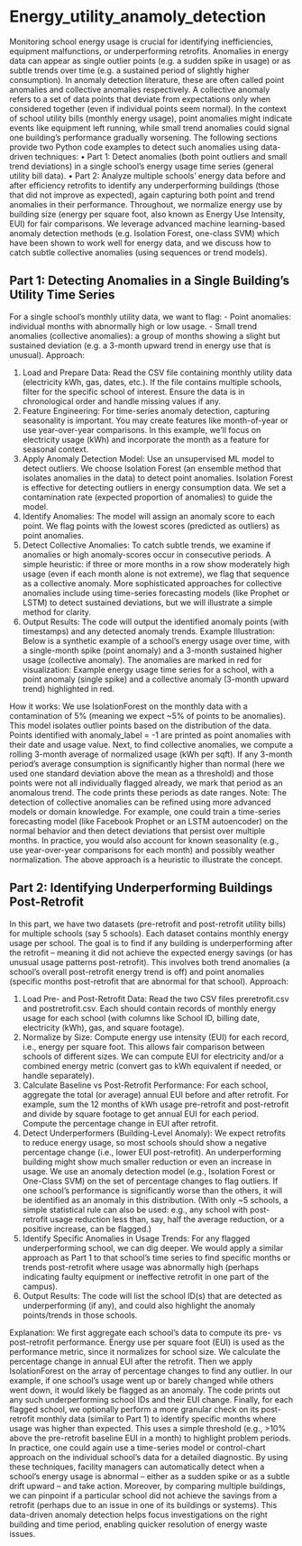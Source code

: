 # Energy_utility_anamoly_detection

Monitoring school energy usage is crucial for identifying inefficiencies, equipment malfunctions, or underperforming retrofits. Anomalies in energy data can appear as single outlier points (e.g. a sudden spike in usage) or as subtle trends over time (e.g. a sustained period of slightly higher consumption). In anomaly detection literature, these are often called point anomalies and collective anomalies respectively. A collective anomaly refers to a set of data points that deviate from expectations only when considered together (even if individual points seem normal).
In the context of school utility bills (monthly energy usage), point anomalies might indicate events like equipment left running, while small trend anomalies could signal one building’s performance gradually worsening. The following sections provide two Python code examples to detect such anomalies using data-driven techniques:
•	Part 1: Detect anomalies (both point outliers and small trend deviations) in a single school’s energy usage time series (general utility bill data).
•	Part 2: Analyze multiple schools’ energy data before and after efficiency retrofits to identify any underperforming buildings (those that did not improve as expected), again capturing both point and trend anomalies in their performance.
Throughout, we normalize energy use by building size (energy per square foot, also known as Energy Use Intensity, EUI) for fair comparisons. We leverage advanced machine learning-based anomaly detection methods (e.g. Isolation Forest, one-class SVM) which have been shown to work well for energy data, and we discuss how to catch subtle collective anomalies (using sequences or trend models).



## Part 1: Detecting Anomalies in a Single Building’s Utility Time Series
For a single school’s monthly utility data, we want to flag: - Point anomalies: individual months with abnormally high or low usage. - Small trend anomalies (collective anomalies): a group of months showing a slight but sustained deviation (e.g. a 3-month upward trend in energy use that is unusual).
Approach:
1. Load and Prepare Data: Read the CSV file containing monthly utility data (electricity kWh, gas, dates, etc.). If the file contains multiple schools, filter for the specific school of interest. Ensure the data is in chronological order and handle missing values if any.
2. Feature Engineering: For time-series anomaly detection, capturing seasonality is important. You may create features like month-of-year or use year-over-year comparisons. In this example, we’ll focus on electricity usage (kWh) and incorporate the month as a feature for seasonal context.
3. Apply Anomaly Detection Model: Use an unsupervised ML model to detect outliers. We choose Isolation Forest (an ensemble method that isolates anomalies in the data) to detect point anomalies. Isolation Forest is effective for detecting outliers in energy consumption data. We set a contamination rate (expected proportion of anomalies) to guide the model.
4. Identify Anomalies: The model will assign an anomaly score to each point. We flag points with the lowest scores (predicted as outliers) as point anomalies.
5. Detect Collective Anomalies: To catch subtle trends, we examine if anomalies or high anomaly-scores occur in consecutive periods. A simple heuristic: if three or more months in a row show moderately high usage (even if each month alone is not extreme), we flag that sequence as a collective anomaly. More sophisticated approaches for collective anomalies include using time-series forecasting models (like Prophet or LSTM) to detect sustained deviations, but we will      illustrate a simple method for clarity.
6. Output Results: The code will output the identified anomaly points (with timestamps) and any detected anomaly trends.
Example Illustration: Below is a synthetic example of a school’s energy usage over time, with a single-month spike (point anomaly) and a 3-month sustained higher usage (collective anomaly). The anomalies are marked in red for visualization:
Example energy usage time series for a school, with a point anomaly (single spike) and a collective anomaly (3-month upward trend) highlighted in red.

How it works: We use IsolationForest on the monthly data with a contamination of 5% (meaning we expect ~5% of points to be anomalies). This model isolates outlier points based on the distribution of the data. Points identified with anomaly_label = -1 are printed as point anomalies with their date and usage value. Next, to find collective anomalies, we compute a rolling 3-month average of normalized usage (kWh per sqft). If any 3-month period’s average consumption is significantly higher than normal (here we used one standard deviation above the mean as a threshold) and those points were not all individually flagged already, we mark that period as an anomalous trend. The code prints these periods as date ranges.
Note: The detection of collective anomalies can be refined using more advanced models or domain knowledge. For example, one could train a time-series forecasting model (like Facebook Prophet or an LSTM autoencoder) on the normal behavior and then detect deviations that persist over multiple months. In practice, you would also account for known seasonality (e.g., use year-over-year comparisons for each month) and possibly weather normalization. The above approach is a heuristic to illustrate the concept.



## Part 2: Identifying Underperforming Buildings Post-Retrofit
In this part, we have two datasets (pre-retrofit and post-retrofit utility bills) for multiple schools (say 5 schools). Each dataset contains monthly energy usage per school. The goal is to find if any building is underperforming after the retrofit – meaning it did not achieve the expected energy savings (or has unusual usage patterns post-retrofit). This involves both trend anomalies (a school’s overall post-retrofit energy trend is off) and point anomalies (specific months post-retrofit that are abnormal for that school).
Approach:
1. Load Pre- and Post-Retrofit Data: Read the two CSV files preretrofit.csv and postretrofit.csv. Each should contain records of monthly energy usage for each school (with columns like School ID, billing date, electricity (kWh), gas, and square footage).
2. Normalize by Size: Compute energy use intensity (EUI) for each record, i.e., energy per square foot. This allows fair comparison between schools of different sizes. We can compute EUI for electricity and/or a combined energy metric (convert gas to kWh equivalent if needed, or handle separately).
3. Calculate Baseline vs Post-Retrofit Performance: For each school, aggregate the total (or average) annual EUI before and after retrofit. For example, sum the 12 months of kWh usage pre-retrofit and post-retrofit and divide by square footage to get annual EUI for each period. Compute the percentage change in EUI after retrofit.
4. Detect Underperformers (Building-Level Anomaly): We expect retrofits to reduce energy usage, so most schools should show a negative percentage change (i.e., lower EUI post-retrofit). An underperforming building might show much smaller reduction or even an increase in usage. We use an anomaly detection model (e.g., Isolation Forest or One-Class SVM) on the set of percentage changes to flag outliers. If one school’s performance is significantly worse than the others, it will be identified as an anomaly in this distribution. (With only ~5 schools, a simple statistical rule can also be used: e.g., any school with post-retrofit usage reduction less than, say, half the average reduction, or a positive increase, can be flagged.)
5. Identify Specific Anomalies in Usage Trends: For any flagged underperforming school, we can dig deeper. We would apply a similar approach as Part 1 to that school’s time series to find specific months or trends post-retrofit where usage was abnormally high (perhaps indicating faulty equipment or ineffective retrofit in one part of the campus).
6. Output Results: The code will list the school ID(s) that are detected as underperforming (if any), and could also highlight the anomaly points/trends in those schools.


Explanation: We first aggregate each school’s data to compute its pre- vs post-retrofit performance. Energy use per square foot (EUI) is used as the performance metric, since it normalizes for school size. We calculate the percentage change in annual EUI after the retrofit. Then we apply IsolationForest on the array of percentage changes to find any outlier. In our example, if one school’s usage went up or barely changed while others went down, it would likely be flagged as an anomaly. The code prints out any such underperforming school IDs and their EUI change.
Finally, for each flagged school, we optionally perform a more granular check on its post-retrofit monthly data (similar to Part 1) to identify specific months where usage was higher than expected. This uses a simple threshold (e.g., >10% above the pre-retrofit baseline EUI in a month) to highlight problem periods. In practice, one could again use a time-series model or control-chart approach on the individual school’s data for a detailed diagnostic.
By using these techniques, facility managers can automatically detect when a school’s energy usage is abnormal – either as a sudden spike or as a subtle drift upward – and take action. Moreover, by comparing multiple buildings, we can pinpoint if a particular school did not achieve the savings from a retrofit (perhaps due to an issue in one of its buildings or systems). This data-driven anomaly detection helps focus investigations on the right building and time period, enabling quicker resolution of energy waste issues.
